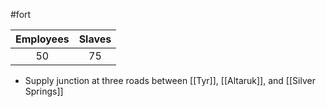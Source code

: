 #fort 

| Employees | Slaves |
| :-: | :-: |
| 50 | 75 |

- Supply junction at three roads between [[Tyr]], [[Altaruk]], and [[Silver Springs]]